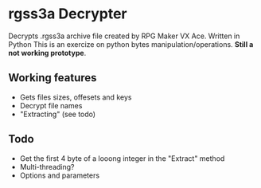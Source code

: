 # rgss3a Decrypter
Decrypts .rgss3a archive file created by RPG Maker VX Ace. Written in Python
This is an exercize on python bytes manipulation/operations. **Still a not working prototype**.


## Working features
- Gets files sizes, offesets and keys
- Decrypt file names
- "Extracting" (see todo)

## Todo
- Get the first 4 byte of a looong integer in the "Extract" method
- Multi-threading?
- Options and parameters

